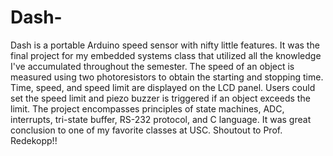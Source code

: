 # Dash-

Dash is a portable Arduino speed sensor with nifty little features. It was the final project for my embedded systems class that utilized all the knowledge I've accumulated throughout the semester. The speed of an object is measured using two photoresistors to obtain the starting and stopping time. Time, speed, and speed limit are displayed on the LCD panel. Users could set the speed limit and piezo buzzer is triggered if an object exceeds the limit. The project encompasses principles of state machines, ADC, interrupts, tri-state buffer, RS-232 protocol, and C language. It was great conclusion to one of my favorite classes at USC. Shoutout to Prof. Redekopp!! 
